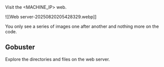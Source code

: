 
Visit the <MACHINE_IP> web.

![[Web server-20250820205428329.webp]]

You only see a series of images one after another and nothing more on the code.

## Gobuster

Explore the directories and files on the web server.

